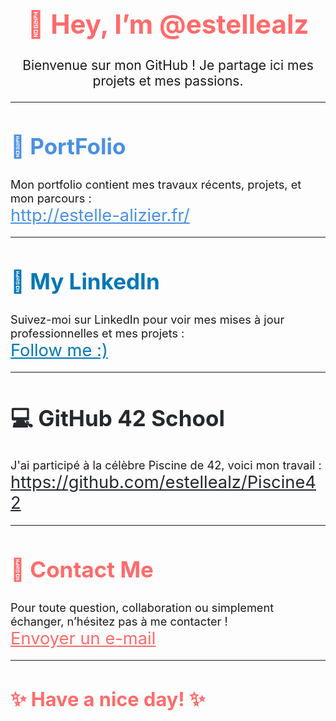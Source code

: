 <h1 align="center" style="font-size: 3em; color: #ff6b6b;">👋 Hey, I’m <strong>@estellealz</strong></h1>

<p align="center" style="font-size: 1.5em;">Bienvenue sur mon GitHub ! Je partage ici mes projets et mes passions.</p>

---

<h2 style="font-size: 2.5em; color: #4a90e2;">🎨 <strong>PortFolio</strong></h2>
<p style="font-size: 1.3em;">
Mon portfolio contient mes travaux récents, projets, et mon parcours :
<br><a href="http://estelle-alizier.fr/" style="font-size: 1.5em; color: #4a90e2;">http://estelle-alizier.fr/</a>
</p>

---

<h2 style="font-size: 2.5em; color: #0077b5;">🔗 <strong>My LinkedIn</strong></h2>
<p style="font-size: 1.3em;">
Suivez-moi sur LinkedIn pour voir mes mises à jour professionnelles et mes projets :
<br><a href="https://www.linkedin.com/in/estelle-alizier-5b1208298/" style="font-size: 1.5em; color: #0077b5;">Follow me :)</a>
</p>

---

<h2 style="font-size: 2.5em; color: #24292e;">💻 <strong>GitHub 42 School</strong></h2>
<p style="font-size: 1.3em;">
J'ai participé à la célèbre Piscine de 42, voici mon travail :
<br><a href="https://github.com/estellealz/Piscine42" style="font-size: 1.5em; color: #24292e;">https://github.com/estellealz/Piscine42</a>
</p>

---

<h2 style="font-size: 2.5em; color: #ff6b6b;">💌 <strong>Contact Me</strong></h2>
<p style="font-size: 1.3em;">
Pour toute question, collaboration ou simplement échanger, n’hésitez pas à me contacter !
<br><a href="mailto:alzestelle@gmail.com" style="font-size: 1.5em; color: #ff6b6b;">Envoyer un e-mail</a>
</p>

---

<h3 style="font-size: 2.2em; color: #ff6b6b;">✨ Have a nice day! ✨</h3>

